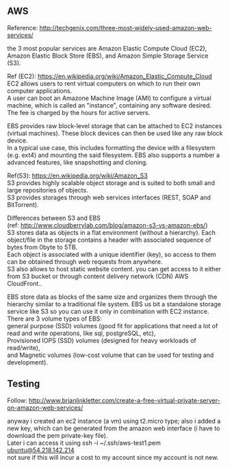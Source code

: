 AWS
-------------------

Reference: http://techgenix.com/three-most-widely-used-amazon-web-services/

the 3 most popular services are Amazon Elastic Compute Cloud (EC2), Amazon Elastic Block Store (EBS), and Amazon Simple Storage Service (S3).

Ref (EC2): https://en.wikipedia.org/wiki/Amazon_Elastic_Compute_Cloud  
EC2 allows users to rent virtual computers on which to run their own computer applications.  
A user can boot an Amazone Machine Image (AMI) to configure a virtual machine, which is called an "instance", containing any software desired.
The fee is charged by the hours for active servers.

EBS provides raw block-level storage that can be attached to EC2 instances (virtual machines).
These block devices can then be used like any raw block device.  
In a typical use case, this includes formatting the device with a filesystem (e.g. ext4) and mounting the said filesystem.
EBS also supports a number a advanced features, like snapshotting and cloning.

Ref(S3): https://en.wikipedia.org/wiki/Amazon_S3  
S3 provides highly scalable object storage and is suited to both small and large repositories of objects.  
S3 provides storages through web services interfaces (REST, SOAP and BitTorrent).

Differences between S3 and EBS   
(ref: http://www.cloudberrylab.com/blog/amazon-s3-vs-amazon-ebs/)  
S3 stores data as objects in a flat environment (without a hierarchy).
Each object/file in the storage contains a header with associated sequence of bytes from 0byte to 5TB.  
Each object is associated with a unique identifier (key), so access to them can be obtained through web requests from anywhere.  
S3 also allows to host static website content. you can get access to it either from S3 bucket or through content delivery network (CDN) AWS CloudFront..

EBS store data as blocks of the same size and organizes them through the hierarchy similar to a traditional file system.
EBS us bit a standalone storage service like S3 so you can use it only in combination with EC2 instance.  
There are 3 volume types of EBS:   
general purpose (SSD) volumes (good fit for applications that need a lot of read and write operations, like sql, postgreSQL, etc),   
Provisioned IOPS (SSD) volumes (designed for heavy workloads of read/write),   
and Magnetic volumes (low-cost volume that can be used for testing and development).


Testing
----------------

Follow: http://www.brianlinkletter.com/create-a-free-virtual-private-server-on-amazon-web-services/

anyway i created an ec2 instance (a vm) using t2.micro type;
also i added a new key, which can be generated from the amazon web interface (i have to download the pem private-key file).  
Later i can access it using ssh -i ~/.ssh/aws-test1.pem  ubuntu@54.218.142.214  
not sure if this will incur a cost to my account since my account is not new.
